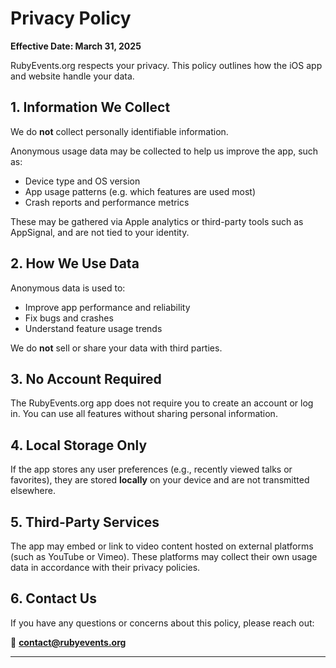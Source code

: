 # Privacy Policy

**Effective Date: March 31, 2025**

RubyEvents.org respects your privacy. This policy outlines how the iOS app and website handle your data.

## 1. Information We Collect

We do **not** collect personally identifiable information.

Anonymous usage data may be collected to help us improve the app, such as:

- Device type and OS version
- App usage patterns (e.g. which features are used most)
- Crash reports and performance metrics

These may be gathered via Apple analytics or third-party tools such as AppSignal, and are not tied to your identity.

## 2. How We Use Data

Anonymous data is used to:

- Improve app performance and reliability  
- Fix bugs and crashes  
- Understand feature usage trends

We do **not** sell or share your data with third parties.

## 3. No Account Required

The RubyEvents.org app does not require you to create an account or log in. You can use all features without sharing personal information.

## 4. Local Storage Only

If the app stores any user preferences (e.g., recently viewed talks or favorites), they are stored **locally** on your device and are not transmitted elsewhere.

## 5. Third-Party Services

The app may embed or link to video content hosted on external platforms (such as YouTube or Vimeo). These platforms may collect their own usage data in accordance with their privacy policies.

## 6. Contact Us

If you have any questions or concerns about this policy, please reach out:

📧 **contact@rubyevents.org**

---
